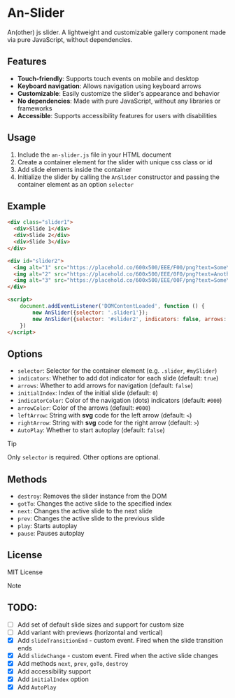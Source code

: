 **An-Slider**
================

An(other) js slider. A lightweight and customizable gallery component made via pure JavaScript, without dependencies.

**Features**
------------

* **Touch-friendly**: Supports touch events on mobile and desktop
* **Keyboard navigation**: Allows navigation using keyboard arrows
* **Customizable**: Easily customize the slider's appearance and behavior
* **No dependencies**: Made with pure JavaScript, without any libraries or frameworks
* **Accessible**: Supports accessibility features for users with disabilities

**Usage**
-----

1. Include the `an-slider.js` file in your HTML document
2. Create a container element for the slider with unique css class or id
3. Add slide elements inside the container
4. Initialize the slider by calling the `AnSlider` constructor and passing the container element as an option `selector`

**Example**
------------

```html
<div class="slider1">
  <div>Slide 1</div>
  <div>Slide 2</div>
  <div>Slide 3</div>
</div>

<div id="slider2">
  <img alt="1" src="https://placehold.co/600x500/EEE/F00/png?text=Some\nPicture1">
  <img alt="2" src="https://placehold.co/600x500/EEE/0F0/png?text=Another\nPicture2">
  <img alt="3" src="https://placehold.co/600x500/EEE/00F/png?text=Some\nPicture3">
</div>

<script>
    document.addEventListener('DOMContentLoaded', function () {
        new AnSlider({selector: '.slider1'});
        new AnSlider({selector: '#slider2', indicators: false, arrows: true});
    })
</script>
```

**Options**
------------

* `selector`: Selector for the container element (e.g. `.slider`, `#mySlider`)
* `indicators`: Whether to add dot indicator for each slide (default: `true`)
* `arrows`: Whether to add arrows for navigation (default: `false`)
* `initialIndex`: Index of the initial slide (default: `0`)
* `indicatorColor`: Color of the navigation (dots) indicators (default: `#000`)
* `arrowColor`: Color of the arrows (default: `#000`)
* `leftArrow`: String with **svg** code for the left arrow (default: `<`)
* `rightArrow`: String with **svg** code for the right arrow (default: `>`)
* `AutoPlay`: Whether to start autoplay (default: `false`)

> [!TIP]
> 
> Only `selector` is required. Other options are optional.

**Methods**
------------

* `destroy`: Removes the slider instance from the DOM
* `gotTo`: Changes the active slide to the specified index
* `next`: Changes the active slide to the next slide
* `prev`: Changes the active slide to the previous slide
* `play`: Starts autoplay
* `pause`: Pauses autoplay

**License**
------------

MIT License


> [!NOTE]
> ## TODO:
> - [ ] Add set of default slide sizes and support for custom size
> - [ ] Add variant with previews (horizontal and vertical)
> - [x] Add `slideTransitionEnd` - custom event. Fired when the slide transition ends
> - [x] Add `slideChange` - custom event. Fired when the active slide changes
> - [x] Add methods `next`, `prev`, `goTo`, `destroy`
> - [x] Add accessibility support
> - [x] Add `initialIndex` option
> - [x] Add `AutoPlay`
